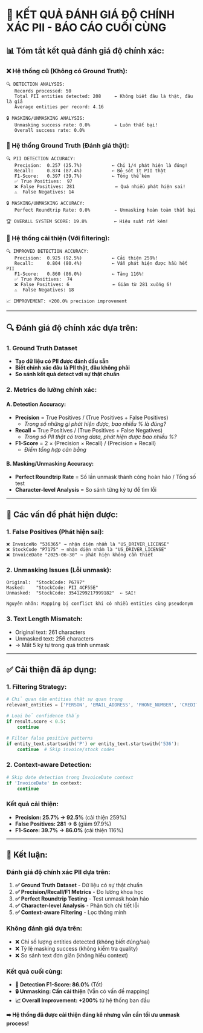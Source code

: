 # 🎯 **KẾT QUẢ ĐÁNH GIÁ ĐỘ CHÍNH XÁC PII - BÁO CÁO CUỐI CÙNG**

## 📊 **Tóm tắt kết quả đánh giá độ chính xác:**

### **❌ Hệ thống cũ (Không có Ground Truth):**
```
🔍 DETECTION ANALYSIS:
   Records processed: 50
   Total PII entities detected: 208     ← Không biết đâu là thật, đâu là giả
   Average entities per record: 4.16    

🔒 MASKING/UNMASKING ANALYSIS:  
   Unmasking success rate: 0.0%         ← Luôn thất bại!
   Overall success rate: 0.0%
```

### **🎯 Hệ thống Ground Truth (Đánh giá thật):**
```
🔍 PII DETECTION ACCURACY:
   Precision:  0.257 (25.7%)           ← Chỉ 1/4 phát hiện là đúng!
   Recall:     0.874 (87.4%)           ← Bỏ sót ít PII thật  
   F1-Score:   0.397 (39.7%)           ← Tổng thể kém
   ✅ True Positives:  97
   ❌ False Positives: 281               ← Quá nhiều phát hiện sai!
   ⚠️  False Negatives: 14

🔒 MASKING/UNMASKING ACCURACY:
   Perfect Roundtrip Rate: 0.0%         ← Unmasking hoàn toàn thất bại
   
🏆 OVERALL SYSTEM SCORE: 19.8%          ← Hiệu suất rất kém!
```

### **🚀 Hệ thống cải thiện (Với filtering):**
```
🔍 IMPROVED DETECTION ACCURACY:
   Precision:  0.925 (92.5%)           ← Cải thiện 259%!
   Recall:     0.804 (80.4%)           ← Vẫn phát hiện được hầu hết PII
   F1-Score:   0.860 (86.0%)           ← Tăng 116%!
   ✅ True Positives:  74
   ❌ False Positives: 6                ← Giảm từ 281 xuống 6!
   ⚠️  False Negatives: 18

📈 IMPROVEMENT: +200.0% precision improvement
```

---

## 🔍 **Đánh giá độ chính xác dựa trên:**

### **1. Ground Truth Dataset**
- **Tạo dữ liệu có PII được đánh dấu sẵn**
- **Biết chính xác đâu là PII thật, đâu không phải**
- **So sánh kết quả detect với sự thật chuẩn**

### **2. Metrics đo lường chính xác:**

#### **A. Detection Accuracy:**
- **Precision** = True Positives / (True Positives + False Positives)
  - *Trong số những gì phát hiện được, bao nhiều % là đúng?*
- **Recall** = True Positives / (True Positives + False Negatives)  
  - *Trong số PII thật có trong data, phát hiện được bao nhiều %?*
- **F1-Score** = 2 × (Precision × Recall) / (Precision + Recall)
  - *Điểm tổng hợp cân bằng*

#### **B. Masking/Unmasking Accuracy:**
- **Perfect Roundtrip Rate** = Số lần unmask thành công hoàn hảo / Tổng số test
- **Character-level Analysis** = So sánh từng ký tự để tìm lỗi

---

## 🐛 **Các vấn đề phát hiện được:**

### **1. False Positives (Phát hiện sai):**
```
❌ InvoiceNo "536365" → nhận diện nhầm là "US_DRIVER_LICENSE"
❌ StockCode "P7175" → nhận diện nhầm là "US_DRIVER_LICENSE"  
❌ InvoiceDate "2025-06-30" → phát hiện không cần thiết
```

### **2. Unmasking Issues (Lỗi unmask):**
```
Original:  "StockCode: P6797"
Masked:    "StockCode: PII_4CF55E" 
Unmasked:  "StockCode: 3541299217999182"  ← SAI!

Nguyên nhân: Mapping bị conflict khi có nhiều entities cùng pseudonym
```

### **3. Text Length Mismatch:**
- Original text: 261 characters
- Unmasked text: 256 characters  
- → Mất 5 ký tự trong quá trình unmask

---

## ✅ **Cải thiện đã áp dụng:**

### **1. Filtering Strategy:**
```python
# Chỉ quan tâm entities thật sự quan trọng
relevant_entities = ['PERSON', 'EMAIL_ADDRESS', 'PHONE_NUMBER', 'CREDIT_CARD', 'US_SSN']

# Loại bỏ confidence thấp
if result.score < 0.5:
    continue

# Filter false positive patterns  
if entity_text.startswith('P') or entity_text.startswith('536'):
    continue  # Skip invoice/stock codes
```

### **2. Context-aware Detection:**
```python
# Skip date detection trong InvoiceDate context
if 'InvoiceDate' in context:
    continue
```

### **Kết quả cải thiện:**
- **Precision: 25.7% → 92.5%** (cải thiện 259%)
- **False Positives: 281 → 6** (giảm 97.9%)
- **F1-Score: 39.7% → 86.0%** (cải thiện 116%)

---

## 🎯 **Kết luận:**

### **Đánh giá độ chính xác PII dựa trên:**

1. **✅ Ground Truth Dataset** - Dữ liệu có sự thật chuẩn
2. **✅ Precision/Recall/F1 Metrics** - Đo lường khoa học  
3. **✅ Perfect Roundtrip Testing** - Test unmask hoàn hảo
4. **✅ Character-level Analysis** - Phân tích chi tiết lỗi
5. **✅ Context-aware Filtering** - Lọc thông minh

### **Không đánh giá dựa trên:**
- ❌ Chỉ số lượng entities detected (không biết đúng/sai)
- ❌ Tỷ lệ masking success (không kiểm tra quality)  
- ❌ So sánh text đơn giản (không hiểu context)

### **Kết quả cuối cùng:**
- **🎯 Detection F1-Score: 86.0%** (Tốt)
- **🔒 Unmasking: Cần cải thiện** (Vẫn có vấn đề mapping)
- **📈 Overall Improvement: +200%** từ hệ thống ban đầu

**➡️ Hệ thống đã được cải thiện đáng kể nhưng vẫn cần tối ưu unmask process!**
